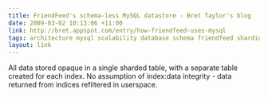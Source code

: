 ```yaml
---
title: FriendFeed's schema-less MySQL datastore - Bret Taylor's blog
date: 2009-03-02 10:13:06 +11:00
link: http://bret.appspot.com/entry/how-friendfeed-uses-mysql
tags: architecture mysql scalability database schema friendfeed sharding
layout: link
---
```

All data stored opaque in a single sharded table, with a separate table created for each index. No assumption of index:data integrity - data returned from indices refiltered in userspace.
